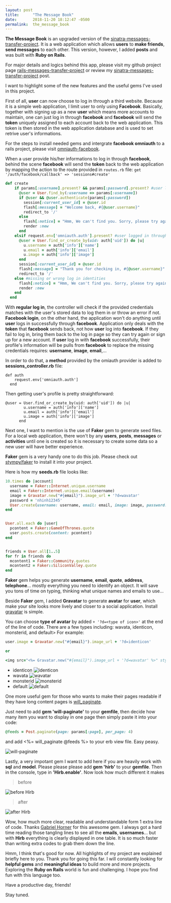 ```yaml
---
layout: post
title:      "The Message Book"
date:       2018-11-20 18:12:47 -0500
permalink:  the_message_book
---
```



**The Message Book** is an upgraded version of the [sinatra-messages-transfer-project](https://nhinhdao.github.io/sinatra_social_web_application). It is a web application which allows **users** to **make friends**, **send messages** to each other. This version, however, I added **posts** and was built with **Ruby on Rails**.

For major details and logics behind this app, please visit my github project page [rails-messages-transfer-project](rails-messages-transfer-project) or review my [sinatra-messages-transfer-project](https://nhinhdao.github.io/sinatra_social_web_application) post. 

I want to highlight some of the new features and the useful gems I've used in this project.

First of all, **user** can now choose to log in through a third website. Because it is a simple web application, I limit  user to only using **Facebook**. Basically, together with signing up as a new **user** which means more accounts to maintain, one can just log in through **facebook** and **facebook** will send the **token** uniquely assigned to each account back to the web application. This token is then stored in the web application database and is used to set retrive user's informations.

For the steps to install needed gems and intergrate **facebook omniauth** to a rails project, please visit [omniauth-facebook](https://github.com/mkdynamic/omniauth-facebook).

When a user provide his/her informations to log in through **facebook**, behind the scene **facebook** will send the **token** back to the web application by mapping the action to the route provided in `routes.rb` file: `get '/auth/facebook/callback' => 'sessions#create'`

```ruby
def create
    if params[:username].present? && params[:password].present? #user logged in through form provided in the home page
      @user = User.find_by(:username => params[:username])
      if @user && @user.authenticate(params[:password])
        session[:current_user_id] = @user.id
        flash[:message] = "Welcome back, #{@user.username}"
        redirect_to '/'
      else
        flash[:notice] = "Hmm, We can't find you. Sorry, please try again!"
        render :new
      end
    elsif request.env['omniauth.auth'].present? #user logged in through facebook
      @user = User.find_or_create_by(uid: auth['uid']) do |u|
        u.username = auth['info']['name']
        u.email = auth['info']['email']
        u.image = auth['info']['image']
      end
      session[:current_user_id] = @user.id
      flash[:message] = "Thank you for checking in, #{@user.username}"
      redirect_to '/'
    else #missing or wrong log in identities
      flash[:notice] = "Hmm, We can't find you. Sorry, please try again!"
      render :new
    end
  end
```

With **regular log in**, the controller will check if the provided credentials matches with the user's stored data to log them in or throw an error if not. **Facebook login**, on the other hand, the application won't do anything until **user** logs in successfully through **facebook**. Application only deals with the **token** that **facebook** sends back, not how **user** log into **facebook**. If they fail to log in, bring them back to the log in page so they can try again or sign up for a new account. If **user** log in with **facebook** successfully, their profile's information will be pulls from **facebook** to replace the missing credentials requires: **username**, **image**, **email**,...

In order to do that, a **method** provided  by the omiauth provider is added to **sessions_controller.rb** file:
```
def auth
    request.env['omniauth.auth']
  end
```

Then getting user's profile is pretty straightforward:

```
@user = User.find_or_create_by(uid: auth['uid']) do |u|
        u.username = auth['info']['name']
        u.email = auth['info']['email']
        u.image = auth['info']['image']
      end
```

Next one, I want to mention is the use of **Faker** gem to generate seed files. For a local web application, there won't by any **users**, **posts**, **messages** or **activities** until one is created so it is necessary to create some data so a new user will have better experience.

**Faker** gem is a very handy one to do this job. Please check out [stympy/faker](https://github.com/stympy/faker) to install it into your project.

Here is how my **seeds.rb** file looks like:

```ruby
10.times do |account|
  username = Faker::Internet.unique.username
  email = Faker::Internet.unique.email(username)
  image = Gravatar.new("#{email}").image_url + '?d=wavatar'
  password = 'nhinh12345'
  User.create(username: username, email: email, image: image, password: password, password_confirmation: password)
end


User.all.each do |user|
  pcontent = Faker::GameOfThrones.quote
  user.posts.create(content: pcontent)
end


friends = User.all[1..5]
for fr in friends do
  mcontent1 = Faker::Community.quotes
  mcontent2 = Faker::SiliconValley.quote
end
```

**Faker** gem helps you generate **username**, **email**, **quote**, **address**, **telephone**... mostly everything you need to identify an object. It will save you tons of time on typing, thinking what unique names and emails to use...

Beside **Faker** gem, I added **Gravatar** to generate **avatar** for **user**, which make your site looks more lively and closer to a social application. Install [gravatar](https://github.com/sinisterchipmunk/gravatar) is simple.

You can choose **type of avatar** by added  `+ '?d=<type of icon>'` at the end of the line of code. There are a few types including: wavata, identicon, monsterid, and default> For example:

```ruby
user.image = Gravatar.new("#{email}").image_url + '?d=identicon'

or 

<img src="<%= Gravatar.new("#{email}").image_url + '?d=wavatar' %>" style="width: 80px">
```


* identicon ![identicon](https://i.imgur.com/N5sTOMS.png?1) 
* wavata ![wavatar](https://www.gravatar.com/avatar/ee4d1b570eff6ce63c7d97043980a98c?default=wavatar&forcedefault=1)        
* monsterid ![monsterid](https://www.gravatar.com/avatar/ee4d1b570eff6ce63c7d97043980a98c?default=monsterid&forcedefault=1)    
* default ![default](https://www.gravatar.com/avatar/ee4d1b570eff6ce63c7d97043980a98c?forcedefault=1)

One more useful gem for those who wants to make their pages readable if they have long content pages is [will_paginate](https://github.com/mislav/will_paginate). 

Just need to add **gem 'will-paginate'** to your **gemfile**, then decide how many item you want to display in one page then simply paste it into your code:

```ruby
@feeds = Post.paginate(page: params[:page], per_page: 4)
```

and add <%= will_paginate @feeds %> to your erb view file. Easy peasy.

![will-paginate](https://i.imgur.com/CzaHCD1.png)

Lastly, a very impotant gem I want to add here if you are heavily work with **sql** and **model**. Please please please add **gem 'hirb'** to your **gemfile**. Then in the console, type in **'Hirb.enable'**. Now look how much different it makes

> before

![before Hirb](https://i.imgur.com/G9Vh0N5.png)

> after

![after Hirb](https://i.imgur.com/9qqNjow.png)

Wow, how much more clear, readable and understandable form 1 extra line of code. Thanks [Gabriel Horner](https://rubygems.org/profiles/cldwalker) for this awesome gem. I always got a hard time reading those tangling lines to see all the **emails**, **usernames**...  but with **Hirb** everything is clearly displayed in one table. It is so much faster than writing extra codes to grab them down the line. 

Hmm, I think that's good for now. All highlights of my project are explained briefly here to you. Thank you for going this far. I will constantly looking for **helpful gems** and **meaningful ideas** to build more and more projects. Exploring the **Ruby on Rails** world is fun and challenging. I hope you find fun with this language too.

Have a productive day, friends!

Stay tuned.

